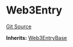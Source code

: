 # Web3Entry
[Git Source](https://github.com/Crossbell-Box/Crossbell-Contracts/blob/34b32749a8bd5815fbe2026db07c401bb7f54d20/contracts/Web3Entry.sol)

**Inherits:**
[Web3EntryBase](/contracts/Web3EntryBase.sol/contract.Web3EntryBase.md)


